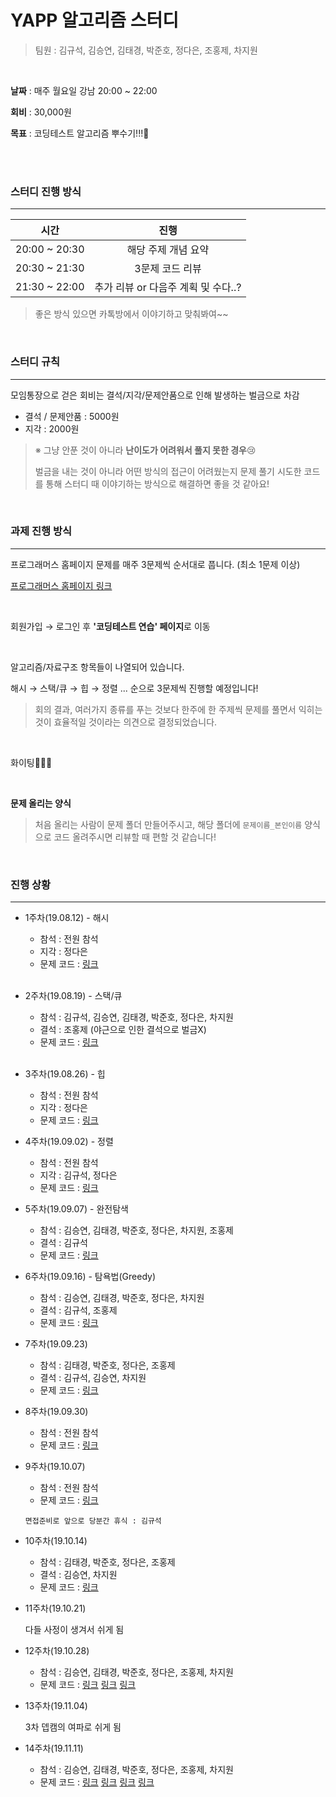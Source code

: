 # YAPP 알고리즘 스터디

> 팀원 : 김규석, 김승연, 김태경, 박준호, 정다은, 조홍제, 차지원

<br>

**날짜** : 매주 월요일 강남 20:00 ~ 22:00

**회비** : 30,000원

**목표** : 코딩테스트 알고리즘 뿌수기!!!🙋

<br>

<br>

### 스터디 진행 방식

---

|     시간      |                진행                 |
| :-----------: | :---------------------------------: |
| 20:00 ~ 20:30 |         해당 주제 개념 요약         |
| 20:30 ~ 21:30 |           3문제 코드 리뷰           |
| 21:30 ~ 22:00 | 추가 리뷰 or 다음주 계획 및 수다..? |

> 좋은 방식 있으면 카톡방에서 이야기하고 맞춰봐여~~ 

<br>

### 스터디 규칙

---

모임통장으로 걷은 회비는 결석/지각/문제안품으로 인해 발생하는 벌금으로 차감

- 결석 / 문제안품 : 5000원
- 지각 : 2000원

> ※ 그냥 안푼 것이 아니라 **난이도가 어려워서 풀지 못한 경우**:cry:
>
> 벌금을 내는 것이 아니라 어떤 방식의 접근이 어려웠는지 문제 풀기 시도한 코드를 통해 스터디 때 이야기하는 방식으로 해결하면 좋을 것 같아요! 

<br>

### 과제 진행 방식

---

프로그래머스 홈페이지 문제를 매주 3문제씩 순서대로 풉니다. (최소 1문제 이상)

[프로그래머스 홈페이지 링크](<https://programmers.co.kr/>)

<br>

회원가입 → 로그인 후 **'코딩테스트 연습' 페이지**로 이동

<br>

알고리즘/자료구조 항목들이 나열되어 있습니다.

해시 → 스택/큐 → 힙 → 정렬 ... 순으로 3문제씩 진행할 예정입니다!

> 회의 결과, 여러가지 종류를 푸는 것보다 한주에 한 주제씩 문제를 풀면서 익히는 것이 효율적일 것이라는 의견으로 결정되었습니다.

<br>

화이팅👏👏👏

<br>

**문제 올리는 양식**

> 처음 올리는 사람이 문제 폴더 만들어주시고, 해당 폴더에 `문제이름_본인이름` 양식으로 코드 올려주시면 리뷰할 때 편할 것 같습니다!

<br>

### 진행 상황

---

- 1주차(19.08.12) - 해시

  - 참석 : 전원 참석
  - 지각 : 정다은
  - 문제 코드 : [링크](<https://github.com/kim6394/YAPP_Algorithm/tree/master/code/1%EC%A3%BC%EC%B0%A8>) 

  <br>

- 2주차(19.08.19) - 스택/큐

  - 참석 : 김규석, 김승연, 김태경, 박준호, 정다은, 차지원
  - 결석 : 조홍제 (야근으로 인한 결석으로 벌금X)
  - 문제 코드 : [링크](<https://github.com/kim6394/YAPP_Algorithm/tree/master/code/2%EC%A3%BC%EC%B0%A8>)

  <br>

- 3주차(19.08.26) - 힙

  - 참석 : 전원 참석
  - 지각 : 정다은
  - 문제 코드 : [링크](<https://programmers.co.kr/learn/courses/30/parts/12198>)

- 4주차(19.09.02) - 정렬

  - 참석 : 전원 참석
  - 지각 : 김규석, 정다은
  - 문제 코드 : [링크](<https://programmers.co.kr/learn/courses/30/parts/12230>)

- 5주차(19.09.07) - 완전탐색

  - 참석 : 김승연, 김태경, 박준호, 정다은, 차지원, 조홍제
  - 결석 : 김규석
  - 문제 코드 : [링크](<https://programmers.co.kr/learn/courses/30/parts/12244>)

- 6주차(19.09.16) - 탐욕법(Greedy)

  - 참석 : 김승연, 김태경, 박준호, 정다은, 차지원
  - 결석 : 김규석, 조홍제
  - 문제 코드 : [링크](<https://programmers.co.kr/learn/courses/30/parts/12244>)

- 7주차(19.09.23)

  - 참석 : 김태경, 박준호, 정다은, 조홍제
  - 결석 : 김규석, 김승연, 차지원
  - 문제 코드 : [링크](<https://programmers.co.kr/learn/courses/30/parts/12263>)

- 8주차(19.09.30)

  - 참석 : 전원 참석
  - 문제 코드 : [링크](<https://programmers.co.kr/learn/courses/30/parts/12421>)

- 9주차(19.10.07)

  - 참석 : 전원 참석
  - 문제 코드 : [링크](<https://programmers.co.kr/learn/courses/30/parts/12486>)

  `면접준비로 앞으로 당분간 휴식 : 김규석`

- 10주차(19.10.14)

  - 참석 : 김태경, 박준호, 정다은, 조홍제
  - 결석 : 김승연, 차지원
  - 문제 코드 : [링크](<https://programmers.co.kr/learn/courses/30/parts/14393>)

- 11주차(19.10.21)

  다들 사정이 생겨서 쉬게 됨
  
- 12주차(19.10.28)
  
  - 참석 : 김승연, 김태경, 박준호, 정다은, 조홍제, 차지원
  - 문제 코드 : [링크](<https://www.acmicpc.net/problem/14891>)
                [링크](<https://www.acmicpc.net/problem/14890>)
                [링크](<https://www.acmicpc.net/problem/1094>)

- 13주차(19.11.04)

  3차 뎁캠의 여파로 쉬게 됨
 
- 14주차(19.11.11)
  - 참석 : 김승연, 김태경, 박준호, 정다은, 조홍제, 차지원
  - 문제 코드 : [링크](<https://www.acmicpc.net/problem/1038>)
                [링크](<https://www.acmicpc.net/problem/1099>)
                [링크](<https://www.acmicpc.net/problem/2066>)
                [링크](<https://www.acmicpc.net/problem/2163>)
